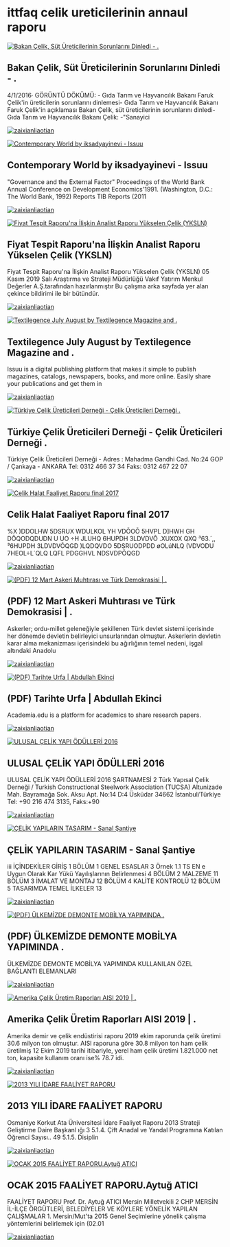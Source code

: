 # ittfaq celik ureticilerinin annaul raporu
<a href="https://mnn.zoosnet.net/LR/Chatpre.aspx?id=MNN94995150&p=https://topgrinding.com/" target="_blank">![Bakan Çelik, Süt Üreticilerinin Sorunlarını Dinledi - .](https://github.com/technlg/images/blob/main/16.jpg)</a>
## Bakan Çelik, Süt Üreticilerinin Sorunlarını Dinledi - .
4/1/2016· GÖRÜNTÜ DÖKÜMÜ: - Gıda Tarım ve Hayvancılık Bakanı Faruk Çelik'in üreticilerin sorunlarını dinlemesi- Gıda Tarım ve Hayvancılık Bakanı Faruk Çelik'in açıklaması Bakan Çelik, süt üreticilerinin sorunlarını dinledi-Gıda Tarım ve Hayvancılık Bakanı Çelik: -"Sanayici 
<a href="https://mnn.zoosnet.net/LR/Chatpre.aspx?id=MNN94995150&p=https://topgrinding.com/" target="_blank"><img src="https://github.com/technlg/images/raw/main/chat11.jpg" alt="zaixianliaotian"/></a><a href="//whatsapp.shibangsoft.com/WhatsApp.php" ><img src="https://github.com/technlg/images/raw/main/chat11.png" alt=""></a>
<a href="https://mnn.zoosnet.net/LR/Chatpre.aspx?id=MNN94995150&p=https://topgrinding.com/" target="_blank">![Contemporary World by iksadyayinevi - Issuu](https://github.com/technlg/images/blob/main/20.jpg)</a>
## Contemporary World by iksadyayinevi - Issuu
"Governance and the External Factor" Proceedings of the World Bank Annual Conference on Development Economics'1991. (Washington, D.C.: The World Bank, 1992) Reports TIB Reports (2011 
<a href="https://mnn.zoosnet.net/LR/Chatpre.aspx?id=MNN94995150&p=https://topgrinding.com/" target="_blank"><img src="https://github.com/technlg/images/raw/main/chat11.jpg" alt="zaixianliaotian"/></a><a href="//whatsapp.shibangsoft.com/WhatsApp.php" ><img src="https://github.com/technlg/images/raw/main/chat11.png" alt=""></a>
<a href="https://mnn.zoosnet.net/LR/Chatpre.aspx?id=MNN94995150&p=https://topgrinding.com/" target="_blank">![Fiyat Tespit Raporu'na İlişkin Analist Raporu Yükselen Çelik (YKSLN)](https://github.com/technlg/images/blob/main/5.jpg)</a>
## Fiyat Tespit Raporu'na İlişkin Analist Raporu Yükselen Çelik (YKSLN)
Fiyat Tespit Raporu'na İlişkin Analist Raporu Yükselen Çelik (YKSLN) 05 Kasım 2019 Salı Araştırma ve Strateji Müdürlüğü Vakıf Yatırım Menkul Değerler A.Ş.tarafından hazırlanmıştır Bu çalışma arka sayfada yer alan çekince bildirimi ile bir bütündür.
<a href="https://mnn.zoosnet.net/LR/Chatpre.aspx?id=MNN94995150&p=https://topgrinding.com/" target="_blank"><img src="https://github.com/technlg/images/raw/main/chat11.jpg" alt="zaixianliaotian"/></a><a href="//whatsapp.shibangsoft.com/WhatsApp.php" ><img src="https://github.com/technlg/images/raw/main/chat11.png" alt=""></a>
<a href="https://mnn.zoosnet.net/LR/Chatpre.aspx?id=MNN94995150&p=https://topgrinding.com/" target="_blank">![Textilegence July August by Textilegence Magazine and .](https://github.com/technlg/images/blob/main/3.jpg)</a>
## Textilegence July August by Textilegence Magazine and .
Issuu is a digital publishing platform that makes it simple to publish magazines, catalogs, newspapers, books, and more online. Easily share your publications and get them in 
<a href="https://mnn.zoosnet.net/LR/Chatpre.aspx?id=MNN94995150&p=https://topgrinding.com/" target="_blank"><img src="https://github.com/technlg/images/raw/main/chat11.jpg" alt="zaixianliaotian"/></a><a href="//whatsapp.shibangsoft.com/WhatsApp.php" ><img src="https://github.com/technlg/images/raw/main/chat11.png" alt=""></a>
<a href="https://mnn.zoosnet.net/LR/Chatpre.aspx?id=MNN94995150&p=https://topgrinding.com/" target="_blank">![Türkiye Çelik Üreticileri Derneği - Çelik Üreticileri Derneği .](https://github.com/technlg/images/blob/main/16.jpg)</a>
## Türkiye Çelik Üreticileri Derneği - Çelik Üreticileri Derneği .
Türkiye Çelik Üreticileri Derneği - Adres : Mahadma Gandhi Cad. No:24 GOP / Çankaya - ANKARA Tel: 0312 466 37 34 Faks: 0312 467 22 07
<a href="https://mnn.zoosnet.net/LR/Chatpre.aspx?id=MNN94995150&p=https://topgrinding.com/" target="_blank"><img src="https://github.com/technlg/images/raw/main/chat11.jpg" alt="zaixianliaotian"/></a><a href="//whatsapp.shibangsoft.com/WhatsApp.php" ><img src="https://github.com/technlg/images/raw/main/chat11.png" alt=""></a>
<a href="https://mnn.zoosnet.net/LR/Chatpre.aspx?id=MNN94995150&p=https://topgrinding.com/" target="_blank">![Celik Halat Faaliyet Raporu final 2017](https://github.com/technlg/images/blob/main/27.jpg)</a>
## Celik Halat Faaliyet Raporu final 2017
%X )DDOLHW 5DSRUX WDULKOL YH VDÕOÕ 5HVPL D]HWH GH DÕQODQDUDN U UO ÷H JLUHQ 6HUPDH 3LDVDVÕ .XUXOX QXQ ³63.´,, ³6HUPDH 3LDVDVÕQGD )LQDQVDO 5DSRUODPDD øOLúNLQ (VDVODU 7HEOL÷L´QLQ LQFL PDGGHVL NDSVDPÕQGD
<a href="https://mnn.zoosnet.net/LR/Chatpre.aspx?id=MNN94995150&p=https://topgrinding.com/" target="_blank"><img src="https://github.com/technlg/images/raw/main/chat11.jpg" alt="zaixianliaotian"/></a><a href="//whatsapp.shibangsoft.com/WhatsApp.php" ><img src="https://github.com/technlg/images/raw/main/chat11.png" alt=""></a>
<a href="https://mnn.zoosnet.net/LR/Chatpre.aspx?id=MNN94995150&p=https://topgrinding.com/" target="_blank">![(PDF) 12 Mart Askeri Muhtırası ve Türk Demokrasisi | .](https://github.com/technlg/images/blob/main/10.jpg)</a>
## (PDF) 12 Mart Askeri Muhtırası ve Türk Demokrasisi | .
Askerler; ordu-millet geleneğiyle şekillenen Türk devlet sistemi içerisinde her dönemde devletin belirleyici unsurlarından olmuştur. Askerlerin devletin karar alma mekanizması içerisindeki bu ağırlığının temel nedeni, işgal altındaki Anadolu
<a href="https://mnn.zoosnet.net/LR/Chatpre.aspx?id=MNN94995150&p=https://topgrinding.com/" target="_blank"><img src="https://github.com/technlg/images/raw/main/chat11.jpg" alt="zaixianliaotian"/></a><a href="//whatsapp.shibangsoft.com/WhatsApp.php" ><img src="https://github.com/technlg/images/raw/main/chat11.png" alt=""></a>
<a href="https://mnn.zoosnet.net/LR/Chatpre.aspx?id=MNN94995150&p=https://topgrinding.com/" target="_blank">![(PDF) Tarihte Urfa | Abdullah Ekinci](https://github.com/technlg/images/blob/main/58.jpg)</a>
## (PDF) Tarihte Urfa | Abdullah Ekinci
Academia.edu is a platform for academics to share research papers.
<a href="https://mnn.zoosnet.net/LR/Chatpre.aspx?id=MNN94995150&p=https://topgrinding.com/" target="_blank"><img src="https://github.com/technlg/images/raw/main/chat11.jpg" alt="zaixianliaotian"/></a><a href="//whatsapp.shibangsoft.com/WhatsApp.php" ><img src="https://github.com/technlg/images/raw/main/chat11.png" alt=""></a>
<a href="https://mnn.zoosnet.net/LR/Chatpre.aspx?id=MNN94995150&p=https://topgrinding.com/" target="_blank">![ULUSAL ÇELİK YAPI ÖDÜLLERİ 2016](https://github.com/technlg/images/blob/main/9.jpg)</a>
## ULUSAL ÇELİK YAPI ÖDÜLLERİ 2016
ULUSAL ÇELİK YAPI ÖDÜLLERİ 2016 ŞARTNAMESİ 2 Türk Yapısal Çelik Derneği / Turkish Constructional Steelwork Association (TUCSA) Altunizade Mah. Bayramağa Sok. Aksu Apt. No:14 D:4 Üsküdar 34662 İstanbul/Türkiye Tel: +90 216 474 3135, Faks:+90
<a href="https://mnn.zoosnet.net/LR/Chatpre.aspx?id=MNN94995150&p=https://topgrinding.com/" target="_blank"><img src="https://github.com/technlg/images/raw/main/chat11.jpg" alt="zaixianliaotian"/></a><a href="//whatsapp.shibangsoft.com/WhatsApp.php" ><img src="https://github.com/technlg/images/raw/main/chat11.png" alt=""></a>
<a href="https://mnn.zoosnet.net/LR/Chatpre.aspx?id=MNN94995150&p=https://topgrinding.com/" target="_blank">![ÇELİK YAPILARIN TASARIM - Sanal Şantiye](https://github.com/technlg/images/blob/main/5.jpg)</a>
## ÇELİK YAPILARIN TASARIM - Sanal Şantiye
iii İÇİNDEKİLER GİRİŞ 1 BÖLÜM 1 GENEL ESASLAR 3 Örnek 1.1 TS EN e Uygun Olarak Kar Yükü Yayılışlarının Belirlenmesi 4 BÖLÜM 2 MALZEME 11 BÖLÜM 3 İMALAT VE MONTAJ 12 BÖLÜM 4 KALİTE KONTROLÜ 12 BÖLÜM 5 TASARIMDA TEMEL İLKELER 13 
<a href="https://mnn.zoosnet.net/LR/Chatpre.aspx?id=MNN94995150&p=https://topgrinding.com/" target="_blank"><img src="https://github.com/technlg/images/raw/main/chat11.jpg" alt="zaixianliaotian"/></a><a href="//whatsapp.shibangsoft.com/WhatsApp.php" ><img src="https://github.com/technlg/images/raw/main/chat11.png" alt=""></a>
<a href="https://mnn.zoosnet.net/LR/Chatpre.aspx?id=MNN94995150&p=https://topgrinding.com/" target="_blank">![(PDF) ÜLKEMİZDE DEMONTE MOBİLYA YAPIMINDA .](https://github.com/technlg/images/blob/main/19.jpg)</a>
## (PDF) ÜLKEMİZDE DEMONTE MOBİLYA YAPIMINDA .
ÜLKEMİZDE DEMONTE MOBİLYA YAPIMINDA KULLANILAN ÖZEL BAĞLANTI ELEMANLARI
<a href="https://mnn.zoosnet.net/LR/Chatpre.aspx?id=MNN94995150&p=https://topgrinding.com/" target="_blank"><img src="https://github.com/technlg/images/raw/main/chat11.jpg" alt="zaixianliaotian"/></a><a href="//whatsapp.shibangsoft.com/WhatsApp.php" ><img src="https://github.com/technlg/images/raw/main/chat11.png" alt=""></a>
<a href="https://mnn.zoosnet.net/LR/Chatpre.aspx?id=MNN94995150&p=https://topgrinding.com/" target="_blank">![Amerika Çelik Üretim Raporları AISI 2019 | .](https://github.com/technlg/images/blob/main/57.jpg)</a>
## Amerika Çelik Üretim Raporları AISI 2019 | .
Amerika demir ve çelik endüstirisi raporu 2019 ekim raporunda çelik üretimi 30.6 milyon ton olmuştur. AISI raporuna göre 30.8 milyon ton ham çelik üretilmiş 12 Ekim 2019 tarihi itibariyle, yerel ham çelik üretimi 1.821.000 net ton, kapasite kullanım oranı ise% 78.7 idi. 
<a href="https://mnn.zoosnet.net/LR/Chatpre.aspx?id=MNN94995150&p=https://topgrinding.com/" target="_blank"><img src="https://github.com/technlg/images/raw/main/chat11.jpg" alt="zaixianliaotian"/></a><a href="//whatsapp.shibangsoft.com/WhatsApp.php" ><img src="https://github.com/technlg/images/raw/main/chat11.png" alt=""></a>
<a href="https://mnn.zoosnet.net/LR/Chatpre.aspx?id=MNN94995150&p=https://topgrinding.com/" target="_blank">![2013 YILI İDARE FAALİYET RAPORU](https://github.com/technlg/images/blob/main/62.jpg)</a>
## 2013 YILI İDARE FAALİYET RAPORU
Osmaniye Korkut Ata Üniversitesi İdare Faaliyet Raporu 2013 Strateji Geliştirme Daire Başkanl ığı 3 5.1.4. Çift Anadal ve Yandal Programına Katılan Öğrenci Sayısı.. 49 5.1.5. Disiplin 
<a href="https://mnn.zoosnet.net/LR/Chatpre.aspx?id=MNN94995150&p=https://topgrinding.com/" target="_blank"><img src="https://github.com/technlg/images/raw/main/chat11.jpg" alt="zaixianliaotian"/></a><a href="//whatsapp.shibangsoft.com/WhatsApp.php" ><img src="https://github.com/technlg/images/raw/main/chat11.png" alt=""></a>
<a href="https://mnn.zoosnet.net/LR/Chatpre.aspx?id=MNN94995150&p=https://topgrinding.com/" target="_blank">![OCAK 2015 FAALİYET RAPORU.Aytuğ ATICI](https://github.com/technlg/images/blob/main/15.jpg)</a>
## OCAK 2015 FAALİYET RAPORU.Aytuğ ATICI
FAALİYET RAPORU Prof. Dr. Aytuğ ATICI Mersin Milletvekili 2 CHP MERSİN İL-İLÇE ÖRGÜTLERİ, BELEDİYELER VE KÖYLERE YÖNELİK YAPILAN ÇALIŞMALAR 1. Mersin/Mut'ta 2015 Genel Seçimlerine yönelik çalışma yöntemlerini belirlemek için (02.01 
<a href="https://mnn.zoosnet.net/LR/Chatpre.aspx?id=MNN94995150&p=https://topgrinding.com/" target="_blank"><img src="https://github.com/technlg/images/raw/main/chat11.jpg" alt="zaixianliaotian"/></a><a href="//whatsapp.shibangsoft.com/WhatsApp.php" ><img src="https://github.com/technlg/images/raw/main/chat11.png" alt=""></a>
